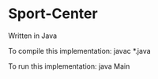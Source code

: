 # Sport-Center
Written in Java

To compile this implementation:
javac *.java

To run this implementation:
java Main
